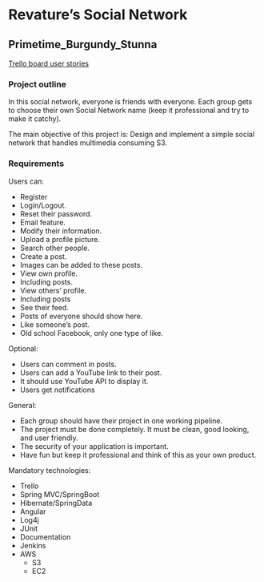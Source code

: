 # Revature’s Social Network

## Primetime_Burgundy_Stunna

[Trello board user stories](https://trello.com/b/CZP4kzxC/primetime-burgandy-stunna)

### Project outline
In this social network, everyone is friends with everyone. Each group gets to choose their own Social Network name (keep it professional and try to make it catchy).

The main objective of this project is: Design and implement a simple social network that handles multimedia consuming S3.

### Requirements
Users can:

- Register
- Login/Logout.
- Reset their password.
- Email feature.
- Modify their information.
- Upload a profile picture.
- Search other people.
- Create a post.
- Images can be added to these posts.
- View own profile.
- Including posts.
- View others’ profile.
- Including posts
- See their feed.
- Posts of everyone should show here.
- Like someone’s post.
- Old school Facebook, only one type of like.

Optional:

- Users can comment in posts.
- Users can add a YouTube link to their post.
- It should use YouTube API to display it.
- Users get notifications



General:

- Each group should have their project in one working pipeline.
- The project must be done completely. It must be clean, good looking, and user friendly.
- The security of your application is important.
- Have fun but keep it professional and think of this as your own product.


Mandatory technologies:

- Trello
- Spring MVC/SpringBoot
- Hibernate/SpringData
- Angular
- Log4j
- JUnit
- Documentation
- Jenkins
- AWS
   - S3
   - EC2
